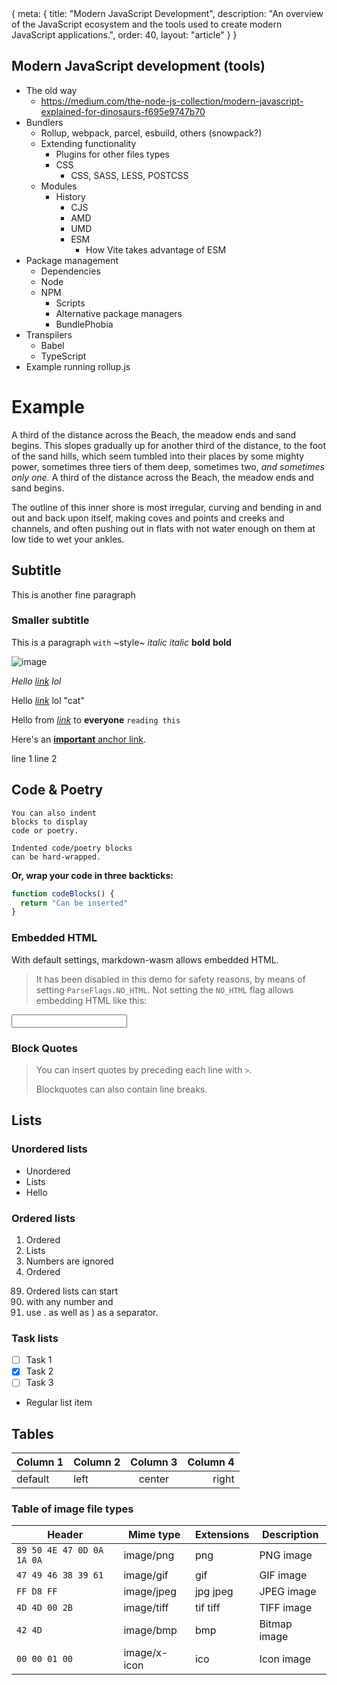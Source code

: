 <route>
{
	meta: {
		title: "Modern JavaScript Development",
		description: "An overview of the JavaScript ecosystem and the tools used to create modern JavaScript applications.",
		order: 40,
		layout: "article"
	}
}
</route>

## Modern JavaScript development (tools)
- The old way
  - https://medium.com/the-node-js-collection/modern-javascript-explained-for-dinosaurs-f695e9747b70
- Bundlers
  - Rollup, webpack, parcel, esbuild, others (snowpack?)
  - Extending functionality
    - Plugins for other files types
    - CSS
      - CSS, SASS, LESS, POSTCSS
  - Modules
    - History
      - CJS
      - AMD
      - UMD
      - ESM
        - How Vite takes advantage of ESM
- Package management
  - Dependencies
  - Node
  - NPM
    - Scripts
    - Alternative package managers
    - BundlePhobia
- Transpilers
  - Babel
  - TypeScript
- Example running rollup.js

# Example

A third of the distance across the Beach, the meadow ends and sand begins. This slopes gradually up for another third of the distance, to the foot of the sand hills, which seem tumbled into their places by some mighty power, sometimes three tiers of them deep, sometimes two, _and sometimes only one._ A third of the distance across the Beach, the meadow ends and sand begins.

The outline of this inner shore is most irregular, curving and bending in and out and back upon itself, making coves and points and creeks and channels, and often pushing out in flats with not water enough on them at low tide to wet your ankles.

## Subtitle

This is another fine paragraph

### Smaller subtitle

This is a paragraph `with` ~style~ *italic* _italic_ **bold** __bold__

![image](https://rsms.me/raster/examples/image1.jpg)

*Hello [link](https://rsms.me/) lol*

Hello [*link*](https://rsms.me/) lol "cat"

Hello from *[link](https://rsms.me/)* to __everyone__ `reading this`

Here's an [**important** anchor link](#example).

line 1
line 2

Code & Poetry
-------------

    You can also indent
    blocks to display
    code or poetry.

    Indented code/poetry blocks
    can be hard-wrapped.

**Or, wrap your code in three backticks:**

```js
function codeBlocks() {
  return "Can be inserted"
}
```


### Embedded HTML

With default settings, markdown-wasm allows embedded HTML.

> It has been disabled in this demo for safety reasons, by means of setting `ParseFlags.NO_HTML`.
> Not setting the `NO_HTML` flag allows embedding HTML like this:


<input type="text" class="bg-gray-800 border-gray-600 focus:ring-pink-600 focus:border-pink-600" />


### Block Quotes

> You can insert quotes by
> preceding each line with `>`.
>
> Blockquotes can also contain line
> breaks.


## Lists

### Unordered lists

- Unordered
- Lists
- Hello

### Ordered lists

1. Ordered
2. Lists
4. Numbers are ignored
1. Ordered

89) Ordered lists can start
90) with any number and
91) use . as well as ) as a separator.

### Task lists

- [ ] Task 1
- [x] Task 2
- [ ] Task 3
- Regular list item

## Tables

| Column 1 | Column 2 | Column 3 | Column 4 |
| -------- | :------- | :------: | -------: |
| default  | left     |  center  |    right |

### Table of image file types

| Header                    | Mime type    | Extensions | Description  |
| ------------------------- | ------------ | ---------- | ------------ |
| `89 50 4E 47 0D 0A 1A 0A` | image/png    | png        | PNG image    |
| `47 49 46 38 39 61`       | image/gif    | gif        | GIF image    |
| `FF D8 FF`                | image/jpeg   | jpg jpeg   | JPEG image   |
| `4D 4D 00 2B`             | image/tiff   | tif tiff   | TIFF image   |
| `42 4D`                   | image/bmp    | bmp        | Bitmap image |
| `00 00 01 00`             | image/x-icon | ico        | Icon image   |

